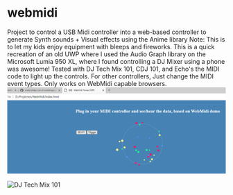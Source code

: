 # webmidi
Project to control a USB Midi controller into a web-based controller to generate Synth sounds + Visual effects using the Anime library  Note: This is to let my kids enjoy equipment with bleeps and fireworks. This is a quick recreation of an old UWP where I used the Audio Graph library on the Microsoft Lumia 950 XL, where I found controlling a DJ Mixer using a phone was awesome!
Tested with DJ Tech Mix 101, CDJ 101, and Echo's the MIDI code to light up the controls. For other controllers, Just change the MIDI event types. Only works on WebMidi capable browsers.
![Demo](https://raw.githubusercontent.com/snefs/webmidi/master/2018_USBWebMidiAnime.png)

![DJ Tech Mix 101](https://cdn11.bigcommerce.com/s-e6kwfh/images/stencil/1280x1280/products/6033/12729/mix101_03_l__81219.1385129027.jpg?c=2&imbypass=on)
